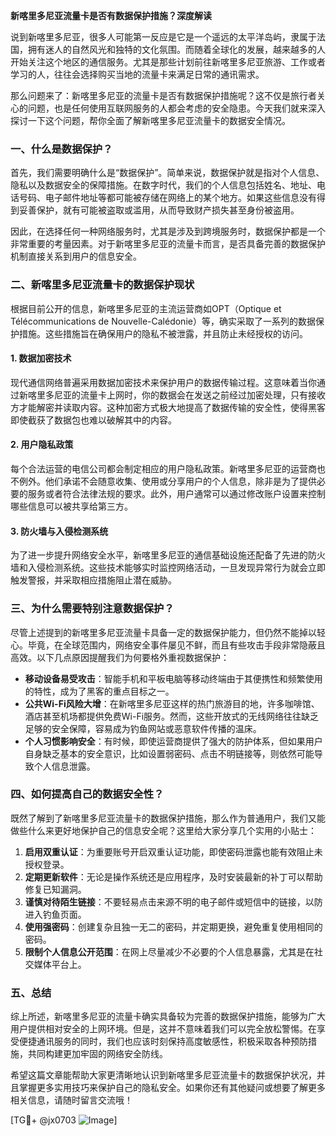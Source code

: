 **新喀里多尼亚流量卡是否有数据保护措施？深度解读**

说到新喀里多尼亚，很多人可能第一反应是它是一个遥远的太平洋岛屿，隶属于法国，拥有迷人的自然风光和独特的文化氛围。而随着全球化的发展，越来越多的人开始关注这个地区的通信服务。尤其是那些计划前往新喀里多尼亚旅游、工作或者学习的人，往往会选择购买当地的流量卡来满足日常的通讯需求。

那么问题来了：新喀里多尼亚的流量卡是否有数据保护措施呢？这不仅是旅行者关心的问题，也是任何使用互联网服务的人都会考虑的安全隐患。今天我们就来深入探讨一下这个问题，帮你全面了解新喀里多尼亚流量卡的数据安全情况。

### 一、什么是数据保护？

首先，我们需要明确什么是“数据保护”。简单来说，数据保护就是指对个人信息、隐私以及数据安全的保障措施。在数字时代，我们的个人信息包括姓名、地址、电话号码、电子邮件地址等都可能被存储在网络上的某个地方。如果这些信息没有得到妥善保护，就有可能被盗取或滥用，从而导致财产损失甚至身份被盗用。

因此，在选择任何一种网络服务时，尤其是涉及到跨境服务时，数据保护都是一个非常重要的考量因素。对于新喀里多尼亚的流量卡而言，是否具备完善的数据保护机制直接关系到用户的信息安全。

### 二、新喀里多尼亚流量卡的数据保护现状

根据目前公开的信息，新喀里多尼亚的主流运营商如OPT（Optique et Télécommunications de Nouvelle-Calédonie）等，确实采取了一系列的数据保护措施。这些措施旨在确保用户的隐私不被泄露，并且防止未经授权的访问。

#### 1. 数据加密技术

现代通信网络普遍采用数据加密技术来保护用户的数据传输过程。这意味着当你通过新喀里多尼亚的流量卡上网时，你的数据会在发送之前经过加密处理，只有接收方才能解密并读取内容。这种加密方式极大地提高了数据传输的安全性，使得黑客即使截获了数据包也难以破解其中的内容。

#### 2. 用户隐私政策

每个合法运营的电信公司都会制定相应的用户隐私政策。新喀里多尼亚的运营商也不例外。他们承诺不会随意收集、使用或分享用户的个人信息，除非是为了提供必要的服务或者符合法律法规的要求。此外，用户通常可以通过修改账户设置来控制哪些信息可以被共享给第三方。

#### 3. 防火墙与入侵检测系统

为了进一步提升网络安全水平，新喀里多尼亚的通信基础设施还配备了先进的防火墙和入侵检测系统。这些技术能够实时监控网络活动，一旦发现异常行为就会立即触发警报，并采取相应措施阻止潜在威胁。

### 三、为什么需要特别注意数据保护？

尽管上述提到的新喀里多尼亚流量卡具备一定的数据保护能力，但仍然不能掉以轻心。毕竟，在全球范围内，网络安全事件屡见不鲜，而且有些攻击手段非常隐蔽且高效。以下几点原因提醒我们为何要格外重视数据保护：

- **移动设备易受攻击**：智能手机和平板电脑等移动终端由于其便携性和频繁使用的特性，成为了黑客的重点目标之一。
- **公共Wi-Fi风险大增**：在新喀里多尼亚这样的热门旅游目的地，许多咖啡馆、酒店甚至机场都提供免费Wi-Fi服务。然而，这些开放式的无线网络往往缺乏足够的安全保障，容易成为钓鱼网站或恶意软件传播的温床。
- **个人习惯影响安全**：有时候，即使运营商提供了强大的防护体系，但如果用户自身缺乏基本的安全意识，比如设置弱密码、点击不明链接等，则依然可能导致个人信息泄露。

### 四、如何提高自己的数据安全性？

既然了解到了新喀里多尼亚流量卡的数据保护措施，那么作为普通用户，我们又能做些什么来更好地保护自己的信息安全呢？这里给大家分享几个实用的小贴士：

1. **启用双重认证**：为重要账号开启双重认证功能，即使密码泄露也能有效阻止未授权登录。
2. **定期更新软件**：无论是操作系统还是应用程序，及时安装最新的补丁可以帮助修复已知漏洞。
3. **谨慎对待陌生链接**：不要轻易点击来源不明的电子邮件或短信中的链接，以防进入钓鱼页面。
4. **使用强密码**：创建复杂且独一无二的密码，并定期更换，避免重复使用相同的密码。
5. **限制个人信息公开范围**：在网上尽量减少不必要的个人信息暴露，尤其是在社交媒体平台上。

### 五、总结

综上所述，新喀里多尼亚的流量卡确实具备较为完善的数据保护措施，能够为广大用户提供相对安全的上网环境。但是，这并不意味着我们可以完全放松警惕。在享受便捷通讯服务的同时，我们也应该时刻保持高度敏感性，积极采取各种预防措施，共同构建更加牢固的网络安全防线。

希望这篇文章能帮助大家更清晰地认识到新喀里多尼亚流量卡的数据保护状况，并且掌握更多实用技巧来保护自己的隐私安全。如果你还有其他疑问或想要了解更多相关信息，请随时留言交流哦！

[TG💪+ @jx0703 ![Image](https://github.com/user-attachments/assets/dbca1d08-cadb-493c-b0ec-ad6f7a83f270)]